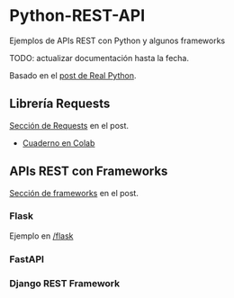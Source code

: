 # Python-REST-API
Ejemplos de APIs REST con Python y algunos frameworks

TODO: actualizar documentación hasta la fecha.

Basado en el [post de Real Python](https://realpython.com/api-integration-in-python).
## Librería Requests
[Sección de Requests](https://realpython.com/api-integration-in-python/#rest-and-python-consuming-apis) en el post.
- [Cuaderno en Colab](https://colab.research.google.com/drive/1oJeh8U-OpoOOeI5h9nzj2ma3Y4oiHBsl?usp=sharing)

## APIs REST con Frameworks
[Sección de frameworks](https://realpython.com/api-integration-in-python/#rest-and-python-tools-of-the-trade) en el post.

### Flask

Ejemplo en [/flask](/Flask)

### FastAPI

### Django REST Framework